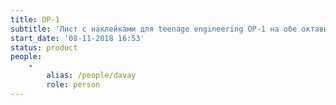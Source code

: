 ```yaml
---
title: OP-1
subtitle: 'Лист с наклейками для teenage engineering OP-1 на обе октавы.'
start_date: '08-11-2018 16:53'
status: product
people:
    -
        alias: /people/davay
        role: person
---
```


